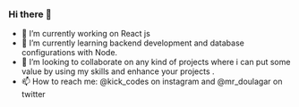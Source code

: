 ### Hi there 👋

- 🔭 I’m currently working on React js
- 🌱 I’m currently learning backend development and database configurations with Node.
- 👯 I’m looking to collaborate on any kind of projects where i can put some value by using my skills and enhance your projects .
- 📫 How to reach me: @kick_codes on instagram and @mr_doulagar on twitter
